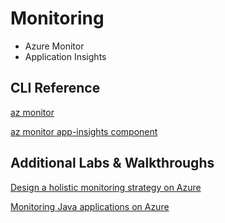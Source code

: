 # Monitoring

- Azure Monitor
- Application Insights

## CLI Reference

[az monitor](https://docs.microsoft.com/en-us/cli/azure/monitor?view=azure-cli-latest)

[az monitor app-insights component](https://docs.microsoft.com/en-us/cli/azure/ext/application-insights/monitor/app-insights/component?view=azure-cli-latest)

## Additional Labs & Walkthroughs

[Design a holistic monitoring strategy on Azure](https://docs.microsoft.com/en-us/learn/modules/design-monitoring-strategy-on-azure/)

[Monitoring Java applications on Azure](https://learn.microsoft.com/en-us/training/modules/monitor-java-azure/)
